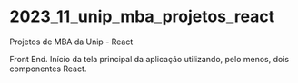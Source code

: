 # 2023_11_unip_mba_projetos_react
Projetos de MBA da Unip - React

Front End. Início da tela principal da aplicação
utilizando, pelo menos, dois componentes React. 
